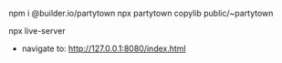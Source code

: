 npm i @builder.io/partytown
npx partytown copylib public/~partytown


npx live-server
- navigate to: http://127.0.0.1:8080/index.html